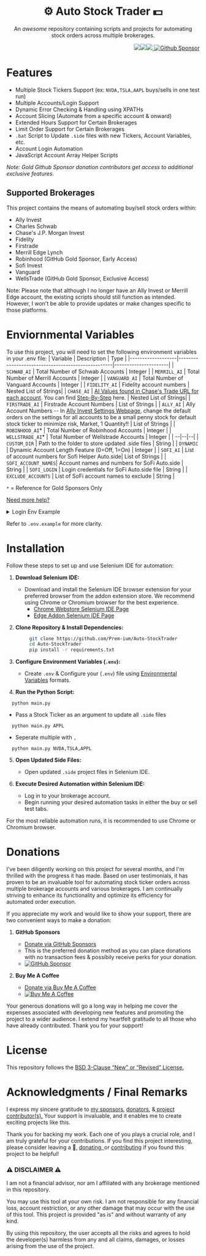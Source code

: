 <h1 align="center"> ⚙️ Auto Stock Trader 💵 </h1>

<p align="center">An <i>awesome</i> repository containing scripts and projects for automating stock orders across multiple brokerages.</p>

<p align="right"><img src="https://img.shields.io/badge/python-3670A0?style=for-the-badge&logo=python&logoColor=ffdd54"/><img src="https://img.shields.io/badge/-selenium-%43B02A?style=for-the-badge&logo=selenium&logoColor=white"/><img src="https://img.shields.io/badge/javascript-%23323330.svg?style=for-the-badge&logo=javascript&logoColor=%23F7DF1E"/><a href="https://github.com/sponsors/Prem-ium" target="_blank">
        <img src="https://img.shields.io/badge/sponsor-30363D?style=for-the-badge&logo=GitHub-Sponsors&logoColor=#EA4AA" alt="Github Sponsor"/></a></p>

# Features
- Multiple Stock Tickers Support (ex: `NVDA,TSLA,AAPL` buys/sells in one test run)
- Multiple Accounts/Login Support 
- Dynamic Error Checking & Handling using XPATHs
- Account Slicing (Automate from a specific account & onward)
- Extended Hours Support for Certain Brokerages
- Limit Order Support for Certain Brokerages
- `.bat` Script to Update `.side` files with new Tickers, Account Variables, etc.
- Account Login Automation 
- JavaScript Account Array Helper Scripts

*Note: Gold Github Sponsor donation contributors get access to additional exclusive features.*

## Supported Brokerages
This project contains the means of automating buy/sell stock orders within:

- Ally Invest
- Charles Schwab
- Chase's J.P. Morgan Invest
- Fidelity
- Firstrade
- Merrill Edge Lynch
- Robinhood (GitHub Gold Sponsor, Early Access)
- Sofi Invest
- Vanguard
- WellsTrade (GitHub Gold Sponsor, Exclusive Access)

Note: Please note that although I no longer have an Ally Invest or Merrill Edge account, the existing scripts should still function as intended. However, I won't be able to provide updates or make changes specific to those platforms.

# Enviornmental Variables
To use this project, you will need to set the following environment variables in your .env file:
| Variable          | Description                                       | Type                 |
|-------------------|---------------------------------------------------|----------------------|
| `SCHWAB_AI`         | Total Number of Schwab Accounts                  | Integer              |
| `MERRILL_AI`      | Total Number of Merrill Accounts                 | Integer              |
| `VANGUARD_AI`       | Total Number of Vanguard Accounts  | Integer       |
| `FIDELITY_AI`       | Fidelity account numbers                          | Nested List of Strings|
| `CHASE_AI`          | [AI Values found in Chase's Trade URL for each account](https://user-images.githubusercontent.com/80719066/216079858-746af166-8387-41ad-9564-dd0c6285eb39.png). You can find [Step-By-Step](https://github.com/Prem-ium/Auto-StockTrader/blob/main/src/README.MD#chase-automation) here.           | Nested List of Strings| 
| `FIRSTRADE_AI`      | Firstrade Account Numbers | List of Strings       |
| `ALLY_AI`           | Ally Account Numbers -- In [Ally Invest Settings Webpage](https://live.invest.ally.com/settings), change the default orders on the settings for all accounts to be a small penny stock for default stock ticker to minimize risk, Market, 1 Quantity!! | List of Strings       |
| `ROBINHOOD_AI`*    | Total Number of Robinhood Accounts                 | Integer              |
| `WELLSTRADE_AI`*    | Total Number of Wellstrade Accounts                 | Integer              |
| --|--|--|
| `CUSTOM_DIR`        | Path to the folder to store updated .side files  | String               |
| `DYNAMIC`           | Dynamic Account Length Feature (0=Off, 1=On)    | Integer              |
| `SOFI_AI`           | List of account numbers for Sofi Helper Auto.side| List of Strings       |
| `SOFI_ACCOUNT_NAMES`| Account names and numbers for SoFi Auto.side    | String               |
| `SOFI_LOGIN`        | Login credentials for SoFi Auto.side file       | String               |
| `EXCLUDE_ACCOUNTS`  | List of SoFi account names to exclude           | String               |

`*` = Reference for Gold Sponsors Only

[Need more help?](https://github.com/Prem-ium/Auto-StockTrader/blob/main/src/README.MD) 


<details>
  <summary>Login Env Example</summary>
  <p>

  If you prefer, you can store your login information in a `.env` file to automatically open and log in to any brokerage. However, I strongly advise against this practice. Instead, I recommend using the login test to open the login URL and manually log in. Storing credentials in a `.side` file is  discouraged due to security reasons. Multiple account credentials are separated by the `:` character.

  Please note that the login test is a best-try approach. Some brokerages, like Chase, may block automated logins, but you can quickly fill out the user/password information manually if you choose to use this tool.
  </p>
  
  | Variable          | Description                                   | Type    | Example                        |
  |-------------------|-----------------------------------------------|---------|--------------------------------|
  | `CHASE_LOGIN`     | Chase Account Credentials                     | String  | CHASE_LOGIN="USERNAME:PASSWORD" |
  | `FIDELITY_LOGIN`  | Fidelity Account Credentials                  | String  | FIDELITY_LOGIN="USERNAME:PASSWORD"|
  | `FIRSTADE_LOGIN`  | Firstrade Account Credentials                 | String  | FIRSTADE_LOGIN="USERNAME:PASSWORD"|
  | `MERRILL_LOGIN`   | Merrill Account Credentials                    | String  | MERRILL_LOGIN="USERNAME:PASSWORD"|
  | `SCHWAB_LOGIN`    | Schwab Account Credentials                     | String  | SCHWAB_LOGIN="USERNAME:PASSWORD" |
  | `ALLY_LOGIN`      | Ally Account Credentials                       | String  | ALLY_LOGIN="USERNAME:PASSWORD"   |
  | `VANGUARD_LOGIN`  | Vanguard Account Credentials                   | String  | VANGUARD_LOGIN="USERNAME:PASSWORD"|
</details>



Refer to `.env.example` for more clarity.

# Installation

Follow these steps to set up and use Selenium IDE for automation:

1. **Download Selenium IDE:**
   - Download and install the Selenium IDE browser extension for your preferred browser from the addon extension store. We recommend using Chrome or Chromium browser for the best experience.
     - [Chrome Webstore Selenium IDE Page](https://chrome.google.com/webstore/detail/selenium-ide/mooikfkahbdckldjjndioackbalphokd)
     - [Edge Addon Selenium IDE Page](https://microsoftedge.microsoft.com/addons/detail/selenium-ide/ajdpfmkffanmkhejnopjppegokpogffp)

2. **Clone Repository & Install Dependencies:**
   ```bash
        git clone https://github.com/Prem-ium/Auto-StockTrader
        cd Auto-StockTrader
        pip install -r requirements.txt
    ```
    
3. **Configure Environment Variables (`.env`):**
    - Create `.env` & Configure your (`.env`) file using [Environmental Variables](https://github.com/Prem-ium/Auto-StockTrader#environmental-variables) formats.

4. **Run the Python Script:**
  ```
    python main.py
  ```

  - Pass a Stock Ticker as an argument to update all `.side` files

  ```
    python main.py APPL
  ```

  - Seperate multiple with `,`
  ```bsh
    python main.py NVDA,TSLA,APPL
  ```

5. **Open Updated Side Files:**
   - Open updated `.side` project files in Selenium IDE.

6. **Execute Desired Automation within Selenium IDE:**
   - Log in to your brokerage account.
   - Begin running your desired automation tasks in either the buy or sell test tabs.

For the most reliable automation runs, it is recommended to use Chrome or Chromium browser.

# Donations

I've been diligently working on this project for several months, and I'm thrilled with the progress it has made. Based on user testimonials, it has proven to be an invaluable tool for automating stock ticker orders across multiple brokerage accounts and various brokerages. I am continually striving to enhance its functionality and optimize its efficiency for automated order execution.

If you appreciate my work and would like to show your support, there are two convenient ways to make a donation:

1. **GitHub Sponsors**
   - [Donate via GitHub Sponsors](https://github.com/sponsors/Prem-ium)
   - This is the preferred donation method as you can place donations with no transaction fees & possibily receive perks for your donation.
   - [![GitHub Sponsor](https://img.shields.io/badge/sponsor-30363D?style=for-the-badge&logo=GitHub-Sponsors&logoColor=#EA4AAA)](https://github.com/sponsors/Prem-ium)

2. **Buy Me A Coffee**
   - [Donate via Buy Me A Coffee](https://www.buymeacoffee.com/prem.ium)
   - [![Buy Me A Coffee](https://img.shields.io/badge/Buy%20Me%20a%20Coffee-ffdd00?style=for-the-badge&logo=buy-me-a-coffee&logoColor=black)](https://www.buymeacoffee.com/prem.ium)

Your generous donations will go a long way in helping me cover the expenses associated with developing new features and promoting the project to a wider audience. I extend my heartfelt gratitude to all those who have already contributed. Thank you for your support!

# License
This repository follows the [BSD 3-Clause “New” or “Revised” License.](https://choosealicense.com/licenses/bsd-3-clause/#)

# Acknowledgments / Final Remarks
I express my sincere gratitude to <a href="https://github.com/sponsors/Prem-ium">my sponsors</a>, <a href="https://www.buymeacoffee.com/prem.ium" target="_blank">donators</a>, &<a href="https://github.com/Prem-ium/Auto-StockTrader/graphs/contributors" target="_blank"> project contributor(s).</a>  Your support is invaluable, and it enables me to create exciting projects like this.

Thank you for backing my work. Each one of you plays a crucial role, and I am truly grateful for your contributions.
If you find this project interesting, please consider leaving a :star2:, <a href="https://github.com/sponsors/Prem-ium">donating, </a> or <a href="https://github.com/Prem-ium/Auto-StockTrader/graphs/contributors" target="_blank">contributing</a> if you found this project to be helpful!

### ⚠️ DISCLAIMER ⚠️
I am not a financial advisor, nor am I affiliated with any brokerage mentioned in this repository. 

You may use this tool at your own risk. I am not responsible for any financial loss, account restriction, or any other damage that may occur with the use of this tool. This project is provided "as is" and without warranty of any kind. 

By using this repository, the user accepts all the risks and agrees to hold the developer(s) harmless from any and all claims, damages, or losses arising from the use of the project. 
